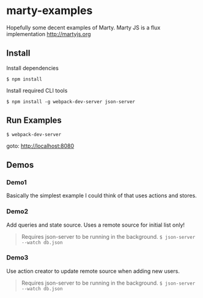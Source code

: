 # marty-examples
Hopefully some decent examples of Marty. Marty JS is a flux implementation http://martyjs.org

## Install
Install dependencies

`$ npm install`

Install required CLI tools

`$ npm install -g webpack-dev-server json-server`

## Run Examples
`$ webpack-dev-server`

goto: [http://localhost:8080](http://localhost:8080)

## Demos

### Demo1
Basically the simplest example I could think of that uses actions and stores.

### Demo2
Add queries and state source. Uses a remote source for initial list only!

> Requires json-server to be running in the background.
`$ json-server --watch db.json`

### Demo3
Use action creator to update remote source when adding new users.

> Requires json-server to be running in the background.
`$ json-server --watch db.json`
